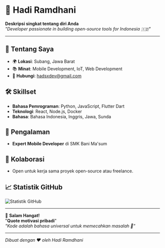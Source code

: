 # 🌟 Hadi Ramdhani  
**Deskripsi singkat tentang diri Anda**  
*"Developer passionate in building open-source tools for Indonesia 🇮🇩"*  

---

## 🎯 **Tentang Saya**  
- 🌍 **Lokasi**: Subang, Jawa Barat
- 📚 **Minat**: Mobile Development, IoT, Web Development
- 📧 **Hubungi**: hadsxdev@gmail.com

## 🛠️ **Skillset**  
- **Bahasa Pemrograman**: Python, JavaScript, Flutter Dart 
- **Teknologi**: React, Node.js, Docker  
- **Bahasa**: Bahasa Indonesia, Inggris, Jawa, Sunda

## 🌱 **Pengalaman**  
- **Expert Mobile Developer** di SMK Bani Ma'sum

## 🤝 **Kolaborasi**  
- Open untuk kerja sama proyek open-source atau freelance.

## 📈 **Statistik GitHub**  
![Statistik GitHub](https://github-readme-stats.vercel.app/api?username=IndonesianDedsec&show_icons=true&theme=dark)  

---



🙌 **Salam Hangat!**  
"**Quote motivasi pribadi**"  
*"Kode adalah bahasa universal untuk memecahkan masalah 🚀"*  

---
*Dibuat dengan ❤️ oleh Hadi Ramdhani*
